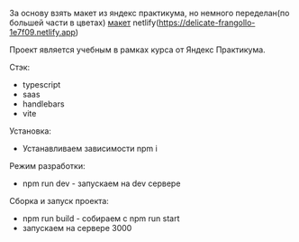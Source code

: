 За основу взять макет из яндекс практикума, но немного переделан(по большей части в цветах) 
[макет](https://www.figma.com/file/uoq5VyszUg8GMizJu7M5vy/Chat_external_link-(Copy)?type=design&node-id=1-515&mode=design&t=Bqps3lqNPZ55Ff9I-0)
netlify(https://delicate-frangollo-1e7f09.netlify.app)

Проект является учебным в рамках курса от Яндекс Практикума. 

Стэк:
- typescript
- saas
- handlebars
- vite

Установка:
- Устанавливаем зависимости npm i

Режим разработки:
- npm run dev - запускаем на dev сервере

Сборка и запуск проекта: 
- npm run build - собираем с npm run start 
- запускаем на сервере 3000
